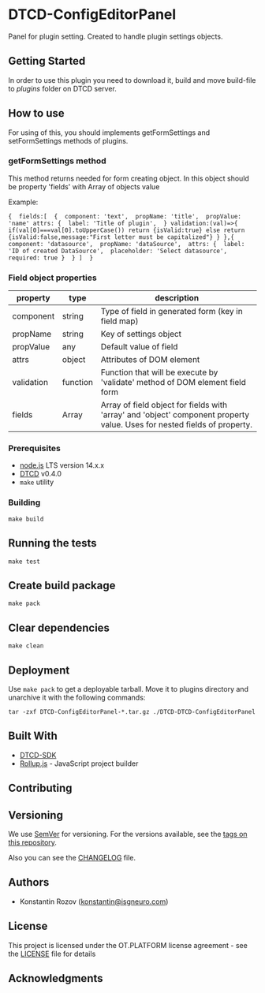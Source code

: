 # DTCD-ConfigEditorPanel

Panel for plugin setting. Created to handle plugin settings objects.

## Getting Started

In order to use this plugin you need to download it, build and move build-file to _plugins_ folder on DTCD server.

## How to use

For using of this, you should implements getFormSettings and setFormSettings methods of plugins.

### getFormSettings method

This method returns needed for form creating object. In this object should be property 'fields' with Array of objects value

Example:

`
{ 
	fields:[ 
		{ 
			component: 'text', 
			propName: 'title', 
			propValue: 'name'
			attrs: { 
				label: 'Title of plugin', 
			}
			validation:(val)=>{
				if(val[0]===val[0].toUpperCase()) return {isValid:true}
				else return {isValid:false,message:"First letter must be capitalized"}
				}
		},{ 
			component: 'datasource', 
			propName: 'dataSource', 
			attrs: { 
				label: 'ID of created DataSource', 
				placeholder: 'Select datasource', 
				required: true
			} 
		}
	] 
}
`
### Field object properties
| property | type | description
|---|---|---|
|component|string|Type of field in generated form (key in field map)
|propName|string|Key of settings object
|propValue|any|Default value of field
|attrs|object|Attributes of DOM element
|validation|function|Function that will be execute by 'validate' method of DOM element field form
|fields|Array|Array of field object for fields with 'array' and 'object' component property value. Uses for nested fields of property.

### Prerequisites

- [node.js](https://nodejs.org/en/) LTS version 14.x.x
- [DTCD](https://github.com/ISGNeuroTeam/DTCD) v0.4.0
- `make` utility

### Building

```
make build
```

## Running the tests

```
make test
```

## Create build package

```
make pack
```

## Clear dependencies

```
make clean
```

## Deployment

Use `make pack` to get a deployable tarball. Move it to plugins directory and unarchive it with the following commands:

```
tar -zxf DTCD-ConfigEditorPanel-*.tar.gz ./DTCD-DTCD-ConfigEditorPanel
```

## Built With

- [DTCD-SDK](https://github.com/ISGNeuroTeam/DTCD-SDK)
- [Rollup.js](https://rollupjs.org/guide/en/) - JavaScript project builder

## Contributing

## Versioning

We use [SemVer](http://semver.org/) for versioning. For the versions available, see the [tags on this repository](https://github.com/ISGNeuroTeam/DTCD-ConfigEditorPanel/tags).

Also you can see the [CHANGELOG](CHANGELOG.md) file.

## Authors

- Konstantin Rozov (konstantin@isgneuro.com)

## License

This project is licensed under the OT.PLATFORM license agreement - see the [LICENSE](LICENSE.md) file for details

## Acknowledgments
